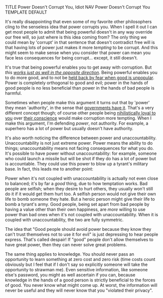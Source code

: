 TITLE Power Doesn't Corrupt You, Idiot
NAV Power Doesn't Corrupt You
TEMPLATE DEFAULT

It's really disappointing that even some of my favorite other philosophers cling to the senseless idea that power corrupts you. When I spell it out I can get most people to admit that being powerful doesn't in any way override our free will, so just where is this idea coming from? The only thing we could mean by 'corrupt' in that sentence that doesn't contradict free will is that having lots of power just makes it more *tempting* to be corrupt. And this might seem to make sense when you consider that power can mean you face less consequences for being corrupt... except, it still doesn't.

It's true that being powerful enables you to get away with corruption. But *this [works just as well in the opposite direction](/argument/noncomparative)*. Being powerful enables you to do more good, and to not be [held back by fear when good is unpopular](bystander). Power is completely orthogonal to good and evil; power in the hands of good people is no less beneficial than power in the hands of bad people is harmful.

Sometimes when people make this argument it turns out that by 'power' they mean 'authority', in the sense that [governments have it](anarchism). That's a very different concept though; of course other people being [nihilistically loyal to you](democracy_nihilism) over [their conscience](conscience) would make corruption more tempting. When I make this argument, I'm defending *power*, not authority. For example, a superhero has a lot of power but usually doesn't have authority.

It's also worth noticing the difference between power and unaccountability. Unaccountability is not just extreme power. Power means the ability to do things; unaccountability means not facing consequences for what you do. It's possible to have power without unaccountability: for example, someone who could launch a missile but will be shot if they do has a lot of power but is accountable. They could use this power to blow up a tyrant's military base. In fact, this leads me to another point:

Power when it's not coupled with unaccountability is actually not even close to balanced; it's by far a *good* thing, due to how temptation works. Bad people are selfish; when they desire to hurt others, they usually won't still do it if it would get them hurt too. A selfish person would not give their own life to bomb someone they hate. But a heroic person might give their life to bomb a tyrant's army. Good people, being set apart from bad people by having a value other than their own happiness, are *more* willing to use power than bad ones when it's not coupled with unaccountability. When it is coupled with unaccountability, the two are fully symmetric.

The idea that "Good people should avoid power because they know they can't trust themselves not to use it for evil" is just depressing to hear people express. That's called despair! If "good" people don't allow themselves to have great power, then they can never solve great problems.

The same thing applies to knowledge. You should never pass an opportunity to learn something at zero cost and zero risk (time costs count obviously but I feel that if I don't say so explicitly someone will take the opportunity to strawman me). Even sensitive information, like someone else's password, you might as well ascertain if you can, because knowledge in the hands of a good person is strictly beneficial to the forces of good. You never know what might come up. At worst, the information will never be useful and they will never know that you "violated their privacy".
